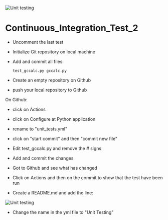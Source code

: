 ![Unit testing](https://github.com/Tillsa/Continuous_Integration_Test_2/actions/workflows/unit_tests.yml/badge.svg)
# Continuous_Integration_Test_2
- Uncomment the last test

- Initialize Git repository on local machine

- Add and commit all files:

      test_gccalc.py gccalc.py

- Create an empty repository on Github

- push your local repository to Github

On Github:

- click on Actions

- click on Configure at Python application

- rename to "unit_tests.yml"

- click on "start commit" and then "commit new file"

- Edit test_gccalc.py and remove the # signs

- Add and commit the changes

- Got to Github and see what has changed

- Click on Actions and then on the commit to show that the test have been run

- Create a README.md and add the line:

![Unit testing](https://github.com/<OWNER>/<REPOSITORY>/actions/workflows/<WORKFLOW_FILE>/badge.svg)

- Change the name in the yml file to "Unit Testing"

